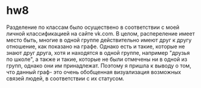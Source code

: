 # hw8
Разделение по классам было осуществено в соответствии с моей личной классификацией на сайте vk.com. В целом, распереление имеет место быть, многие в одной группе действительно имеют друг к другу отношение, как показано на графе. Однако есть и такие, которые не знают друг друга, хотя и находятся в одной группе, например "друзья по школе", а также и такие, которые не были отмечены ни в одной из групп, однако они им принадлежат. Поэтому я пришла к выводу о том, что данный граф- это очень обобщенная визуализация возможных связей людей, в соответствии с их статусом.
